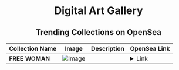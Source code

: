 <div align="center">

# Digital Art Gallery

## Trending Collections on OpenSea

| Collection Name                       | Image                                                                                     | Description                       | OpenSea Link                                                                                          |
|---------------------------------------|-------------------------------------------------------------------------------------------|-----------------------------------|--------------------------------------------------------------------------------------------------------|
| **FREE WOMAN** | ![Image](https://i.seadn.io/s/raw/files/e3fda169813c8b6069e7e8e7976fbd66.jpg?w=500&auto=format?w=200&auto=format) |  | <details><summary>Link</summary>[FREE WOMAN](https://opensea.io/collection/free-woman-7)</details> |

</div>